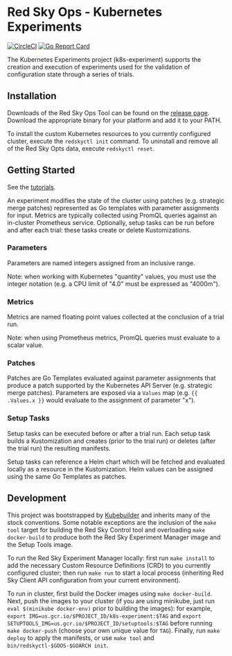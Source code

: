 # Red Sky Ops - Kubernetes Experiments

[![CircleCI](https://circleci.com/gh/redskyops/k8s-experiment.svg?style=shield)](https://circleci.com/gh/redskyops/k8s-experiment)
[![Go Report Card](https://goreportcard.com/badge/github.com/redskyops/k8s-experiment)](https://goreportcard.com/report/github.com/redskyops/k8s-experiment)

The Kubernetes Experiments project (k8s-experiment) supports the creation and execution of experiments used for the validation of configuration state through a series of trials.

## Installation

Downloads of the Red Sky Ops Tool can be found on the [release page](https://github.com/redskyops/k8s-experiment/releases). Download the appropriate binary for your platform and add it to your PATH.

To install the custom Kubernetes resources to you currently configured cluster, execute the `redskyctl init` command. To uninstall and remove all of the Red Sky Opts data, execute `redskyctl reset`.

## Getting Started

See the [tutorials](https://github.com/redskyops/k8s-experiment/blob/master/docs/tutorial.md).

An experiment modifies the state of the cluster using patches (e.g. strategic merge patches) represented as Go templates with parameter assignments for input. Metrics are typically collected using PromQL queries against an in-cluster Prometheus service. Optionally, setup tasks can be run before and after each trial: these tasks create or delete Kustomizations.

### Parameters

Parameters are named integers assigned from an inclusive range.

Note: when working with Kubernetes "quantity" values, you must use the integer notation (e.g. a CPU limit of "4.0" must be expressed as "4000m").

### Metrics

Metrics are named floating point values collected at the conclusion of a trial run.

Note: when using Prometheus metrics, PromQL queries must evaluate to a scalar value.

### Patches

Patches are Go Templates evaluated against parameter assignments that produce a patch supported by the Kubernetes API Server (e.g. strategic merge patches). Parameters are exposed via a `Values` map (e.g. `{{ .Values.x }}` would evaluate to the assignment of parameter "x").

### Setup Tasks

Setup tasks can be executed before or after a trial run. Each setup task builds a Kustomization and creates (prior to the trial run) or deletes (after the trial run) the resulting manifests.

Setup tasks can reference a Helm chart which will be fetched and evaluated locally as a resource in the Kustomization. Helm values can be assigned using the same Go Templates as patches.

## Development

This project was bootstrapped by [Kubebuilder](https://github.com/kubernetes-sigs/kubebuilder) and inherits many of the stock conventions. Some notable exceptions are the inclusion of the `make tool` target for building the Red Sky Control tool and overloading `make docker-build` to produce both the Red Sky Experiment Manager image and the Setup Tools image.

To run the Red Sky Experiment Manager locally: first run `make install` to add the necessary Custom Resource Definitions (CRD) to you currently configured cluster; then run `make run` to start a local process (inheriting Red Sky Client API configuration from your current environment).

To run in cluster, first build the Docker images using `make docker-build`. Next, push the images to your cluster (if you are using minikube, just run `eval $(minikube docker-env)` prior to building the images): for example, `export IMG=us.gcr.io/$PROJECT_ID/k8s-experiment:$TAG` and `export SETUPTOOLS_IMG=us.gcr.io/$PROJECT_ID/setuptools:$TAG` before running `make docker-push` (choose your own unique value for `TAG`). Finally, run `make deploy` to apply the manifests, or use `make tool` and `bin/redskyctl-$GOOS-$GOARCH init`. 

